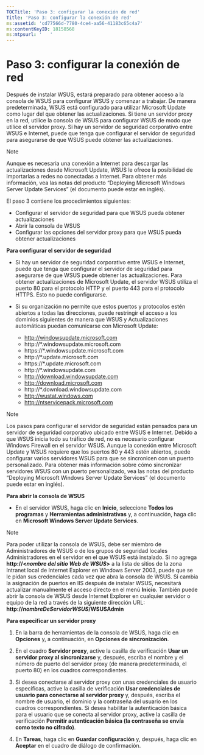 ```yaml
---
TOCTitle: 'Paso 3: configurar la conexión de red'
Title: 'Paso 3: configurar la conexión de red'
ms:assetid: 'cd77566d-7780-4ce4-aa56-41183c65c4a7'
ms:contentKeyID: 18158568
ms:mtpsurl: '   '
---
```


Paso 3: configurar la conexión de red
=====================================

Después de instalar WSUS, estará preparado para obtener acceso a la consola de WSUS para configurar WSUS y comenzar a trabajar. De manera predeterminada, WSUS está configurado para utilizar Microsoft Update como lugar del que obtener las actualizaciones. Si tiene un servidor proxy en la red, utilice la consola de WSUS para configurar WSUS de modo que utilice el servidor proxy. Si hay un servidor de seguridad corporativo entre WSUS e Internet, puede que tenga que configurar el servidor de seguridad para asegurarse de que WSUS puede obtener las actualizaciones.

> [!NOTE]
> Aunque es necesaria una conexión a Internet para descargar las actualizaciones desde Microsoft Update, WSUS le ofrece la posibilidad de importarlas a redes no conectadas a Internet. Para obtener más información, vea las notas del producto “Deploying Microsoft Windows Server Update Services” (el documento puede estar en inglés). 

El paso 3 contiene los procedimientos siguientes:

-   Configurar el servidor de seguridad para que WSUS pueda obtener actualizaciones
-   Abrir la consola de WSUS
-   Configurar las opciones del servidor proxy para que WSUS pueda obtener actualizaciones

**Para configurar el servidor de seguridad**
-   Si hay un servidor de seguridad corporativo entre WSUS e Internet, puede que tenga que configurar el servidor de seguridad para asegurarse de que WSUS puede obtener las actualizaciones. Para obtener actualizaciones de Microsoft Update, el servidor WSUS utiliza el puerto 80 para el protocolo HTTP y el puerto 443 para el protocolo HTTPS. Esto no puede configurarse.

-   Si su organización no permite que estos puertos y protocolos estén abiertos a todas las direcciones, puede restringir el acceso a los dominios siguientes de manera que WSUS y Actualizaciones automáticas puedan comunicarse con Microsoft Update:

    -   http://windowsupdate.microsoft.com
    -   http://\*.windowsupdate.microsoft.com
    -   https://\*.windowsupdate.microsoft.com
    -   http://\*.update.microsoft.com
    -   https://\*.update.microsoft.com
    -   http://\*.windowsupdate.com
    -   http://download.windowsupdate.com
    -   http://download.microsoft.com
    -   http://\*.download.windowsupdate.com
    -   http://wustat.windows.com
    -   http://ntservicepack.microsoft.com

> [!NOTE]
> Los pasos para configurar el servidor de seguridad están pensados para un servidor de seguridad corporativo ubicado entre WSUS e Internet. Debido a que WSUS inicia todo su tráfico de red, no es necesario configurar Windows Firewall en el servidor WSUS. Aunque la conexión entre Microsoft Update y WSUS requiere que los puertos 80 y 443 estén abiertos, puede configurar varios servidores WSUS para que se sincronicen con un puerto personalizado. Para obtener más información sobre cómo sincronizar servidores WSUS con un puerto personalizado, vea las notas del producto “Deploying Microsoft Windows Server Update Services” (el documento puede estar en inglés). 

**Para abrir la consola de WSUS**
-   En el servidor WSUS, haga clic en **Inicio**, seleccione **Todos los programas** y **Herramientas administrativas** y, a continuación, haga clic en **Microsoft Windows Server Update Services**.

> [!NOTE]
> Para poder utilizar la consola de WSUS, debe ser miembro de Administradores de WSUS o de los grupos de seguridad locales Administradores en el servidor en el que WSUS está instalado. Si no agrega **http://&lt;***nombre del sitio Web de WSUS***&gt;** a la lista de sitios de la zona Intranet local de Internet Explorer en Windows Server 2003, puede que se le pidan sus credenciales cada vez que abra la consola de WSUS. Si cambia la asignación de puertos en IIS después de instalar WSUS, necesitará actualizar manualmente el acceso directo en el menú **Inicio**. También puede abrir la consola de WSUS desde Internet Explorer en cualquier servidor o equipo de la red a través de la siguiente dirección URL: **http://***nombreDeServidorWSUS***/WSUSAdmin** 

**Para especificar un servidor proxy**
1.  En la barra de herramientas de la consola de WSUS, haga clic en **Opciones** y, a continuación, en **Opciones de sincronización**.

2.  En el cuadro **Servidor proxy**, active la casilla de verificación **Usar un servidor proxy al sincronizarse** y, después, escriba el nombre y el número de puerto del servidor proxy (de manera predeterminada, el puerto 80) en los cuadros correspondientes.

3.  Si desea conectarse al servidor proxy con unas credenciales de usuario específicas, active la casilla de verificación **Usar credenciales de usuario para conectarse al servidor proxy** y, después, escriba el nombre de usuario, el dominio y la contraseña del usuario en los cuadros correspondientes. Si desea habilitar la autenticación básica para el usuario que se conecta al servidor proxy, active la casilla de verificación **Permitir autenticación básica (la contraseña se envía como texto no cifrado)**.

4.  En **Tareas**, haga clic en **Guardar configuración** y, después, haga clic en **Aceptar** en el cuadro de diálogo de confirmación.
